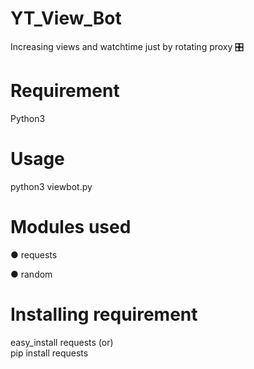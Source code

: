 # YT_View_Bot
Increasing views and watchtime just by rotating proxy 🎛

# Requirement
Python3

# Usage
python3 viewbot.py

# Modules used
● requests

● random

# Installing requirement

 easy_install requests
     (or)   
     pip install requests
